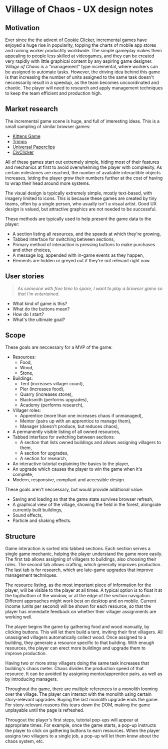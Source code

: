 # Village of Chaos - UX design notes

## Motivation

Ever since the the advent of [Cookie Clicker](https://orteil.dashnet.org/cookieclicker/), incremental games have enjoyed a huge rise in popularity, topping the charts of mobile app stores and ruining worker productity worldwide. The simple gameplay makes them appealing to people less skilled at videogames, and they can be created very rapidly with little graphical content by any aspiring game designer. _Village of Chaos_ is a "management" type incremental, where workers can be assigned to automate tasks. However, the driving idea behind this game is that increasing the number of units assigned to the same task doesn't neccessarily result in a speedup, as the team becomes uncoordinated and chaotic. The player will need to research and apply management techniques to keep the team efficient and production high.

## Market research

The incremental game scene is huge, and full of interesting ideas. This is a small sampling of similar browser games:

-   [Kittens Game](https://kittensgame.com/web/)
-   [Trimps](https://trimps.github.io)
-   [Universal Paperclips](https://www.decisionproblem.com/paperclips/index2.html)
-   [CivClicker](https://cheerfulghost.github.io/civ-clicker/index.html)

All of these games start out extremely simple, hiding most of their features and mechanics at first to avoid overwhelming the player with complexity. As certain milestones are reached, the number of available interactible objects increases, letting the player grow their numbers further at the cost of having to wrap their head around more systems.

The visual design is typically extremely simple, mostly text-based, with imagery limited to icons. This is because these games are created by tiny teams, often by a single person, who usually isn't a visual artist. Good UX design is valued, but attractive graphics are not needed to be successful.

These methods are typically used to help present the game data to the player:

-   A section listing all resources, and the speeds at which they're growing,
-   Tabbed interface for switching between sections,
-   Primary method of interaction is pressing buttons to make purchases and other choices,
-   A message log, appended with in-game events as they happen,
-   Elements are hidden or greyed out if they're not relevant right now.

## User stories

> _As someone with free time to spare, I want to play a browser game so that I'm entertained._

-   What kind of game is this?
-   What do the buttons mean?
-   How do I start?
-   What's the ultimate goal?

## Scope

These goals are neccessary for a MVP of the game:

-   Resources:
    -   Food,
    -   Wood,
    -   Stone,
-   Buildings:
    -   Tent (increases villager count),
    -   Pier (increases food),
    -   Quarry (increases stone),
    -   Blacksmith (performs upgrades),
    -   Academy (performs research),
-   Villager roles:
    -   Apprentice (more than one increases chaos if unmanaged),
    -   Mentor (pairs up with an apprentice to manage them),
    -   Manager (doesn't produce, but reduces chaos),
-   A permanently visible listing of all owned resources,
-   Tabbed interface for switching between sections:
    -   A section that lists owned buildings and allows assigning villagers to them,
    -   A section for upgrades,
    -   A section for research,
-   An interactive tutorial explaining the basics to the player,
-   An upgrade which causes the player to win the game when it's complete,
-   Modern, responsive, compliant and accessible design.

These goals aren't neccessary, but would provide additional value:

-   Saving and loading so that the game state survives browser refresh,
-   A graphical view of the village, showing the field in the forest, alongside currently built buildings,
-   Sound effects,
-   Particle and shaking effects.

## Structure

Game interaction is sorted into tabbed sections. Each section serves a single game mechanic, helping the player understand the game more easily. The first tab allows assigning of villagers to buildings, also choosing their roles. The second tab allows crafting, which generally improves production. The last tab is for research, which are late-game upgrades that improve management techniques.

The resource listing, as the most important piece of information for the player, will be visible to the player at all times. A typical option is to float it at the top/bottom of the window, or at the edge of the section navigation. Different approaches might work best on desktop and on mobile. Current income (units per second) will be shown for each resource, so that the player has immedaite feedback on whether their villager assignments are working well.

The player begins the game by gathering food and wood manually, by clicking buttons. This will let them build a tent, inviting their first villagers. All unassigned villagers automatically collect wood. Once assigned to a building, they generate a resource specific to that building. With enough resources, the player can erect more buildings and upgrade them to improve production.

Having two or more stray villagers doing the same task increases that building's chaos meter. Chaos divides the production speed of that resource. It can be avoided by assigning mentor/apprentice pairs, as well as by introducing managers.

Throughout the game, there are multiple references to a monolith looming over the village. The player can interact with the monolith using certain story-relevant upgrades. Buying the last monolith upgrade ends the game. For story-relevant reasons this tears down the DOM, making the game unplayable until the page is refreshed.

Througout the player's first steps, tutorial pop-ups will appear at appropriate times. For example, once the game starts, a pop-up instructs the player to click on gathering buttons to earn resources. When the player assigns two villagers to a single job, a pop-up will let them know about the chaos system, etc.
